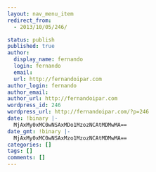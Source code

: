 ```yaml
---
layout: nav_menu_item
redirect_from:
  - 2013/10/05/246/

status: publish
published: true
author:
  display_name: fernando
  login: fernando
  email: 
  url: http://fernandoipar.com
author_login: fernando
author_email: 
author_url: http://fernandoipar.com
wordpress_id: 246
wordpress_url: http://fernandoipar.com/?p=246
date: !binary |-
  MjAxMy0xMC0wNSAxMDo1MzozNCAtMDMwMA==
date_gmt: !binary |-
  MjAxMy0xMC0wNSAxMzo1MzozNCAtMDMwMA==
categories: []
tags: []
comments: []
---
```


